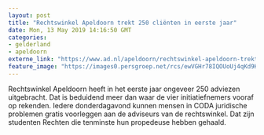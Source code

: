 ```yaml
---
layout: post
title: "Rechtswinkel Apeldoorn trekt 250 cliënten in eerste jaar"
date: Mon, 13 May 2019 14:16:50 GMT
categories: 
- gelderland 
- apeldoorn 
externe_link: "https://www.ad.nl/apeldoorn/rechtswinkel-apeldoorn-trekt-250-clienten-in-eerste-jaar~ab10ba98/"
feature_image: "https://images0.persgroep.net/rcs/ewVGHr78IQOUoUj4qKd9K72w4w8/diocontent/147721290/_fitwidth/400/?appId=21791a8992982cd8da851550a453bd7f&quality=0.7"
---
```


Rechtswinkel Apeldoorn heeft in het eerste jaar ongeveer 250 adviezen uitgebracht. Dat is beduidend meer dan waar de vier initiatiefnemers vooraf op rekenden. Iedere donderdagavond kunnen mensen in CODA juridische problemen gratis voorleggen aan de adviseurs van de rechtswinkel. Dat zijn studenten Rechten die tenminste hun propedeuse hebben gehaald.
